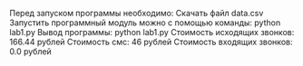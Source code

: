 ﻿Перед запуском программы необходимо: 
    Скачать файл data.csv    
Запустить программный модуль можно с помощью команды:
       python lab1.py
       Вывод программы:
         python lab1.py
		Стоимость исходящих звонков: 166.44 рублей
           Стоимость смс: 46 рублей
           Стоимость входящих звонков: 0.0 рублей


